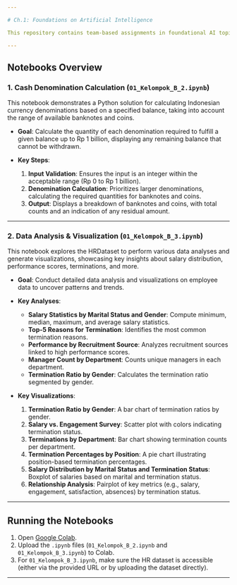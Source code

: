 ```yaml
---

# Ch.1: Foundations on Artificial Intelligence

This repository contains team-based assignments in foundational AI topics, focused on programming, data analysis, and visualization. The tasks are designed to build understanding through practical applications on real-world data.

---
```


## Notebooks Overview

### 1. Cash Denomination Calculation (`01_Kelompok_B_2.ipynb`)

This notebook demonstrates a Python solution for calculating Indonesian currency denominations based on a specified balance, taking into account the range of available banknotes and coins.

- **Goal**: Calculate the quantity of each denomination required to fulfill a given balance up to Rp 1 billion, displaying any remaining balance that cannot be withdrawn.
  
- **Key Steps**:
  1. **Input Validation**: Ensures the input is an integer within the acceptable range (Rp 0 to Rp 1 billion).
  2. **Denomination Calculation**: Prioritizes larger denominations, calculating the required quantities for banknotes and coins.
  3. **Output**: Displays a breakdown of banknotes and coins, with total counts and an indication of any residual amount.

---

### 2. Data Analysis & Visualization (`01_Kelompok_B_3.ipynb`)

This notebook explores the HRDataset to perform various data analyses and generate visualizations, showcasing key insights about salary distribution, performance scores, terminations, and more.

- **Goal**: Conduct detailed data analysis and visualizations on employee data to uncover patterns and trends.

- **Key Analyses**:
  - **Salary Statistics by Marital Status and Gender**: Compute minimum, median, maximum, and average salary statistics.
  - **Top-5 Reasons for Termination**: Identifies the most common termination reasons.
  - **Performance by Recruitment Source**: Analyzes recruitment sources linked to high performance scores.
  - **Manager Count by Department**: Counts unique managers in each department.
  - **Termination Ratio by Gender**: Calculates the termination ratio segmented by gender.

- **Key Visualizations**:
  1. **Termination Ratio by Gender**: A bar chart of termination ratios by gender.
  2. **Salary vs. Engagement Survey**: Scatter plot with colors indicating termination status.
  3. **Terminations by Department**: Bar chart showing termination counts per department.
  4. **Termination Percentages by Position**: A pie chart illustrating position-based termination percentages.
  5. **Salary Distribution by Marital Status and Termination Status**: Boxplot of salaries based on marital and termination status.
  6. **Relationship Analysis**: Pairplot of key metrics (e.g., salary, engagement, satisfaction, absences) by termination status.

---

## Running the Notebooks

1. Open [Google Colab](https://colab.research.google.com/).
2. Upload the `.ipynb` files (`01_Kelompok_B_2.ipynb` and `01_Kelompok_B_3.ipynb`) to Colab.
3. For `01_Kelompok_B_3.ipynb`, make sure the HR dataset is accessible (either via the provided URL or by uploading the dataset directly).

---
